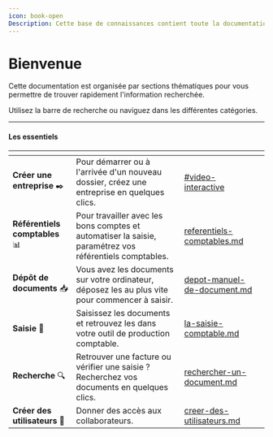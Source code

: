 ```yaml
---
icon: book-open
Description: Cette base de connaissances contient toute la documentation nécessaire pour utiliser efficacement votre solution de digitalisation comptable.
---
```


# Bienvenue

Cette documentation est organisée par sections thématiques pour vous permettre de trouver rapidement l'information recherchée.

Utilisez la barre de recherche ou naviguez dans les différentes catégories.

***

#### Les essentiels

<table data-view="cards"><thead><tr><th></th><th></th><th data-hidden data-card-target data-type="content-ref"></th><th data-hidden data-card-cover data-type="image"></th></tr></thead><tbody><tr><td><strong>Créer une entreprise</strong> <span data-gb-custom-inline data-tag="emoji" data-code="2712">✒️</span></td><td>Pour démarrer ou à l'arrivée d'un nouveau dossier, créez une entreprise en quelques clics.</td><td><a href="gestion-des-entreprises/creer-une-entreprise.md#video-interactive">#video-interactive</a></td><td></td></tr><tr><td><strong>Référentiels comptables</strong> 📊</td><td>Pour travailler avec les bons comptes et automatiser la saisie, paramétrez vos référentiels comptables.</td><td><a href="gestion-des-entreprises/referentiels-comptables.md">referentiels-comptables.md</a></td><td></td></tr><tr><td><strong>Dépôt de documents</strong> <span data-gb-custom-inline data-tag="emoji" data-code="1f4e5">📥</span></td><td>Vous avez les documents sur votre ordinateur, déposez les au plus vite pour commencer à saisir.</td><td><a href="gestion-des-documents/depot-manuel-de-document.md">depot-manuel-de-document.md</a></td><td></td></tr><tr><td><strong>Saisie</strong> <span data-gb-custom-inline data-tag="emoji" data-code="1f522">🔢</span></td><td>Saisissez les documents et retrouvez les dans votre outil de production comptable.</td><td><a href="gestion-des-documents/la-saisie-comptable.md">la-saisie-comptable.md</a></td><td></td></tr><tr><td><strong>Recherche</strong> <span data-gb-custom-inline data-tag="emoji" data-code="1f50d">🔍</span></td><td>Retrouver une facture ou vérifier une saisie ? Recherchez vos documents en quelques clics.</td><td><a href="gestion-des-documents/rechercher-un-document.md">rechercher-un-document.md</a></td><td></td></tr><tr><td><strong>Créer des utilisateurs</strong> 👥</td><td>Donner des accès aux collaborateurs. </td><td><a href="administration/creer-des-utilisateurs.md">creer-des-utilisateurs.md</a></td><td></td></tr></tbody></table>

